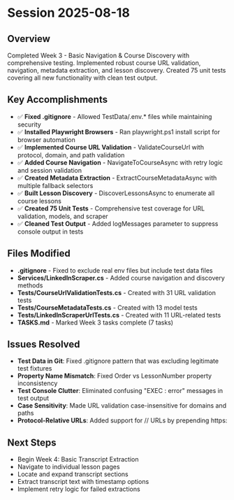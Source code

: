 # Session 2025-08-18

## Overview
Completed Week 3 - Basic Navigation & Course Discovery with comprehensive testing. Implemented robust course URL validation, navigation, metadata extraction, and lesson discovery. Created 75 unit tests covering all new functionality with clean test output.

## Key Accomplishments
- ✅ **Fixed .gitignore** - Allowed TestData/.env.* files while maintaining security
- ✅ **Installed Playwright Browsers** - Ran playwright.ps1 install script for browser automation
- ✅ **Implemented Course URL Validation** - ValidateCourseUrl with protocol, domain, and path validation
- ✅ **Added Course Navigation** - NavigateToCourseAsync with retry logic and session validation
- ✅ **Created Metadata Extraction** - ExtractCourseMetadataAsync with multiple fallback selectors
- ✅ **Built Lesson Discovery** - DiscoverLessonsAsync to enumerate all course lessons
- ✅ **Created 75 Unit Tests** - Comprehensive test coverage for URL validation, models, and scraper
- ✅ **Cleaned Test Output** - Added logMessages parameter to suppress console output in tests

## Files Modified
- **.gitignore** - Fixed to exclude real env files but include test data files
- **Services/LinkedInScraper.cs** - Added course navigation and discovery methods
- **Tests/CourseUrlValidationTests.cs** - Created with 31 URL validation tests
- **Tests/CourseMetadataTests.cs** - Created with 13 model tests
- **Tests/LinkedInScraperUrlTests.cs** - Created with 11 URL-related tests
- **TASKS.md** - Marked Week 3 tasks complete (7 tasks)

## Issues Resolved
- **Test Data in Git**: Fixed .gitignore pattern that was excluding legitimate test fixtures
- **Property Name Mismatch**: Fixed Order vs LessonNumber property inconsistency
- **Test Console Clutter**: Eliminated confusing "EXEC : error" messages in test output
- **Case Sensitivity**: Made URL validation case-insensitive for domains and paths
- **Protocol-Relative URLs**: Added support for // URLs by prepending https:

## Next Steps
- Begin Week 4: Basic Transcript Extraction
- Navigate to individual lesson pages
- Locate and expand transcript sections
- Extract transcript text with timestamp options
- Implement retry logic for failed extractions






